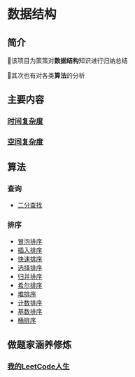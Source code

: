 数据结构
====

简介
----
💌该项目为策策对**数据结构**知识进行归纳总结

💌其次也有对各类**算法**的分析

主要内容
----

### [时间复杂度][time]

### [空间复杂度][space]

[time]:https://github.com/occlive/DataStructure/blob/master/1.%20%E5%9F%BA%E7%A1%80%E6%A6%82%E5%BF%B5/%E6%97%B6%E9%97%B4%E5%A4%8D%E6%9D%82%E5%BA%A6.md
[space]:www.baidu.com


算法
----
### 查询
* [二分查找][binary]

[binary]:https://github.com/occlive/DataStructure/blob/master/2.%20%E6%9F%A5%E8%AF%A2/%E4%BA%8C%E5%88%86%E6%9F%A5%E6%89%BE%E6%B3%95.md

### 排序
* [冒泡排序][sort_bubble]
* [插入排序][sort_insert]
* [快速排序][sort_quick]
* [选择排序][sort_select]
* [归并排序][sort_merge]
* [希尔排序][sort_shell]
* [堆排序][sort_heap]
* [计数排序][sort_count]
* [基数排序][sort_radix]
* [桶排序][sort_bucket]

[sort_bubble]:www.baidu.com
[sort_insert]:www.baidu.com
[sort_quick]:www.baidu.com
[sort_select]:www.baidu.com
[sort_merge]:www.baidu.com
[sort_shell]:www.baidu.com
[sort_heap]:www.baidu.com
[sort_count]:www.baidu.com
[sort_radix]:www.baidu.com
[sort_bucket]:www.baidu.com

做题家涵养修炼
----

### [我的LeetCode人生][leetcodelife]

[leetcodelife]:https://github.com/occlive/LeetCode_Java
